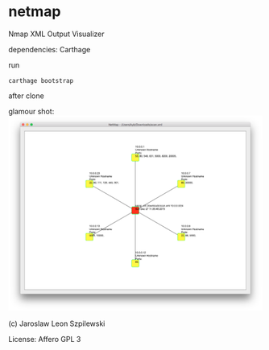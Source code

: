 # netmap
Nmap XML Output Visualizer

dependencies: Carthage

run 

    carthage bootstrap 

after clone

glamour shot:
	![First Screenshot Ever](./screenshots/screen-0.png)

(c) Jaroslaw Leon Szpilewski

License: Affero GPL 3
